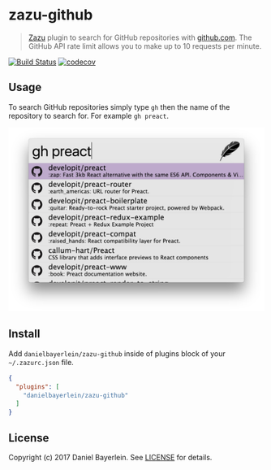 # zazu-github

> [Zazu](https://github.com/tinytacoteam/zazu) plugin to search for GitHub repositories with [github.com](https://github.com).
> The GitHub API rate limit allows you to make up to 10 requests per minute.

[![Build Status](https://travis-ci.org/danielbayerlein/zazu-github.svg?branch=master)](https://travis-ci.org/danielbayerlein/zazu-github)
[![codecov](https://codecov.io/gh/danielbayerlein/zazu-github/branch/master/graph/badge.svg)](https://codecov.io/gh/danielbayerlein/zazu-github)

## Usage

To search GitHub repositories simply type `gh` then the name of the repository to search for.
For example `gh preact`.

![screenshot](./screenshot.png)

## Install

Add `danielbayerlein/zazu-github` inside of plugins block of your `~/.zazurc.json` file.

```json
{
  "plugins": [
    "danielbayerlein/zazu-github"
  ]
}
```

## License

Copyright (c) 2017 Daniel Bayerlein. See [LICENSE](./LICENSE.md) for details.
